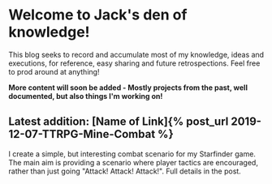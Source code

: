 <html>
    <body>
        <h1>Welcome to Jack's den of knowledge!</h1>
        <p>This blog seeks to record and accumulate most of my knowledge, ideas and executions, for reference, easy sharing and future retrospections. Feel free to prod around at anything! </p>
        <b>More content will soon be added - Mostly projects from the past, well documented, but also things I'm working on!</b>
        <br/>
        <h2>Latest addition: [Name of Link]{% post_url 2019-12-07-TTRPG-Mine-Combat %}</h2>
        <p>I create a simple, but interesting combat scenario for my Starfinder game. The main aim is providing a scenario where player tactics are encouraged, rather than just going "Attack! Attack! Attack!". Full details in the post.</p>
    </body>
</html>
